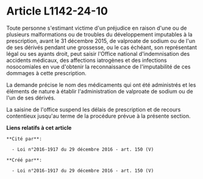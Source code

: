 # Article L1142-24-10

Toute personne s'estimant victime d'un préjudice en raison d'une ou de plusieurs malformations ou de troubles du
développement imputables à la prescription, avant le 31 décembre 2015, de valproate de sodium ou de l'un de ses dérivés
pendant une grossesse, ou le cas échéant, son représentant légal ou ses ayants droit, peut saisir l'Office national
d'indemnisation des accidents médicaux, des affections iatrogènes et des infections nosocomiales en vue d'obtenir la
reconnaissance de l'imputabilité de ces dommages à cette prescription.

La demande précise le nom des médicaments qui ont été administrés et les éléments de nature à établir l'administration de
valproate de sodium ou de l'un de ses dérivés.

La saisine de l'office suspend les délais de prescription et de recours contentieux jusqu'au terme de la procédure prévue à
la présente section.

**Liens relatifs à cet article**

	**Cité par**:

	  - Loi n°2016-1917 du 29 décembre 2016 - art. 150 (V)

	**Créé par**:

	  - Loi n°2016-1917 du 29 décembre 2016 - art. 150 (V)
